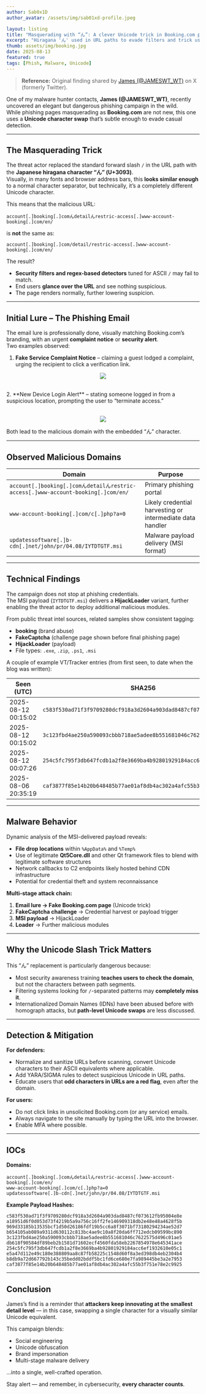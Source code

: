 ```yaml
---
author: Sab0x1D
author_avatar: /assets/img/sab01xd-profile.jpeg

layout: listing
title: "Masquerading with “ん”: A clever Unicode trick in Booking.com phishing campaigns"
excerpt: "Hiragana 'ん' used in URL paths to evade filters and trick users — plus FakeCaptcha and HijackLoader payloads. In the wild we see FakeCaptcha gates leading to HijackLoader payloads, stitched into refund-lure phishing targeting Booking.com users."
thumb: assets/img/booking.jpg
date: 2025-08-13
featured: true
tags: [Phish, Malware, Unicode]
---
```


> **Reference:** Original finding shared by [James (@JAMESWT_WT)](https://x.com/jameswt_wt/status/1955060839569870991?s=43&t=J_U8kMSz_93ikMaUjsdWnA) on X (formerly Twitter).

One of my malware hunter contacts, **James (@JAMESWT_WT)**, recently uncovered an elegant but dangerous phishing campaign in the wild.  
While phishing pages masquerading as **Booking.com** are not new, this one uses a **Unicode character swap** that’s subtle enough to evade casual detection.

---

## The Masquerading Trick

The threat actor replaced the standard forward slash `/` in the URL path with the **Japanese hiragana character “ん” (U+3093)**.  
Visually, in many fonts and browser address bars, this **looks similar enough** to a normal character separator, but technically, it’s a completely different Unicode character.

This means that the malicious URL:

```
account[.]booking[.]comんdetailんrestric-access[.]www-account-booking[.]com/en/
```

is **not** the same as:

```
account[.]booking[.]com/detail/restric-access[.]www-account-booking[.]com/en/
```

The result?  
- **Security filters and regex-based detectors** tuned for ASCII `/` may fail to match.  
- End users **glance over the URL** and see nothing suspicious.  
- The page renders normally, further lowering suspicion.

---

## Initial Lure – The Phishing Email

The email lure is professionally done, visually matching Booking.com’s branding, with an urgent **complaint notice** or **security alert**.  
Two examples observed:
1. **Fake Service Complaint Notice** – claiming a guest lodged a complaint, urging the recipient to click a verification link.  
<p align="center"><img src="../assets/img/GyG1.jpg"></p>
<br>
2. **New Device Login Alert** – stating someone logged in from a suspicious location, prompting the user to “terminate access.”  
<p align="center"><br><img src="../assets/img/GyG2.jpg"></p>

Both lead to the malicious domain with the embedded “ん” character.

---

## Observed Malicious Domains

| Domain | Purpose |
|--------|---------|
| `account[.]booking[.]comんdetailんrestric-access[.]www-account-booking[.]com/en/` | Primary phishing portal |
| `www-account-booking[.]com/c[.]php?a=0` | Likely credential harvesting or intermediate data handler |
| `updatessoftware[.]b-cdn[.]net/john/pr/04.08/IYTDTGTF.msi` | Malware payload delivery (MSI format) |

---

## Technical Findings

The campaign does not stop at phishing credentials.  
The MSI payload (`IYTDTGTF.msi`) delivers a **HijackLoader** variant, further enabling the threat actor to deploy additional malicious modules.

From public threat intel sources, related samples show consistent tagging:

- **booking** (brand abuse)  
- **FakeCaptcha** (challenge page shown before final phishing page)  
- **HijackLoader** (payload)  
- File types: `.exe`, `.zip`, `.ps1`, `.msi`

A couple of example VT/Tracker entries (from first seen, to date when the blog was written):

| Seen (UTC) | SHA256 | Tags |
|------------------|--------|------|
| 2025-08-12 00:15:02 | `c583f530ad71f3f9709280dcf918a3d2604a903dad8487cf073612fb95004e8e` | exe, FakeCaptcha, RemoteManipulator, RMS |
| 2025-08-12 00:15:02 | `3c123fbd4ae250a590093cbbb718ae5adee8b551681046c7622575d496c01ae5` | booking, exe, FakeCaptcha |
| 2025-08-12 00:07:26 | `254c5fc795f3db647fcdb1a2f8e3669ba4b92801929184acc6ef1932610e05c1` | booking, ps1, FakeCaptcha |
| 2025-08-06 20:35:19 | `caf3877f85e14b20b648485b77ae01af8db4ac302a4afc55b3f751e78e2c9925` | HijackLoader, msi |

---

## Malware Behavior

Dynamic analysis of the MSI-delivered payload reveals:

- **File drop locations** within `%AppData%` and `%Temp%`
- Use of legitimate **Qt5Core.dll** and other Qt framework files to blend with legitimate software structures
- Network callbacks to C2 endpoints likely hosted behind CDN infrastructure
- Potential for credential theft and system reconnaissance

**Multi-stage attack chain:**
1. **Email lure → Fake Booking.com page** (Unicode trick)  
2. **FakeCaptcha challenge** → Credential harvest or payload trigger  
3. **MSI payload** → HijackLoader  
4. **Loader** → Further malicious modules  

---

## Why the Unicode Slash Trick Matters

This “ん” replacement is particularly dangerous because:

- Most security awareness training **teaches users to check the domain**, but not the characters between path segments.
- Filtering systems looking for `/`-separated patterns may **completely miss it**.
- Internationalized Domain Names (IDNs) have been abused before with homograph attacks, but **path-level Unicode swaps** are less discussed.

---

## Detection & Mitigation

**For defenders:**
- Normalize and sanitize URLs before scanning, convert Unicode characters to their ASCII equivalents where applicable.
- Add YARA/SIGMA rules to detect suspicious Unicode in URL paths.
- Educate users that **odd characters in URLs are a red flag**, even after the domain.

**For users:**
- Do not click links in unsolicited Booking.com (or any service) emails.
- Always navigate to the site manually by typing the URL into the browser.
- Enable MFA where possible.

---

## IOCs

**Domains:**
```
account[.]booking[.]comんdetailんrestric-access[.]www-account-booking[.]com/en/
www-account-booking[.]com/c[.]php?a=0
updatessoftware[.]b-cdn[.]net/john/pr/04.08/IYTDTGTF.msi
```

**Example Payload Hashes:**
```
c583f530ad71f3f9709280dcf918a3d2604a903dad8487cf073612fb95004e8e
a18951d6f0d053d73f4219b5a9a756c16ff2fe146909318db2e48e48a4628f5b
969d33185b13535bcf1d50d26186fdf19b5cc6a8f3071bf73180294234ae52d7
b654105ab089a9311d630112c813bc4ae9c10a8f20da6ff712edcb09599bc890
3c123fbd4ae250a590093cbbb718ae5adee8b551681046c7622575d496c01ae5
db618f90584df89beb2b1581d71602ecf4560fda58eb2267854978e645341ace
254c5fc795f3db647fcdb1a2f8e3669ba4b92801929184acc6ef1932610e05c1
e5a47d112e49c180e388809aa8c87fb58225c1548d60f8a3ed398db4eb2304b4
b8db9a72d667792b143c35bedd02bddf5bc1fd6ce680e7fa989445be3a2e7953
caf3877f85e14b20b648485b77ae01af8db4ac302a4afc55b3f751e78e2c9925
```

---

## Conclusion

James’s find is a reminder that **attackers keep innovating at the smallest detail level** — in this case, swapping a single character for a visually similar Unicode equivalent.

This campaign blends:
- Social engineering  
- Unicode obfuscation  
- Brand impersonation  
- Multi-stage malware delivery  

…into a single, well-crafted operation.

Stay alert — and remember, in cybersecurity, **every character counts**.
<br>
<br>

